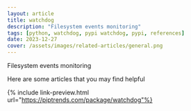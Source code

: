 ```yaml
---
layout: article
title: watchdog
description: "Filesystem events monitoring"
tags: [python, watchdog, pypi watchdog, pypi, references]
date: 2023-12-27
cover: /assets/images/related-articles/general.png
---
```


Filesystem events monitoring

Here are some articles that you may find helpful

{% include link-preview.html url="https://piptrends.com/package/watchdog"%}